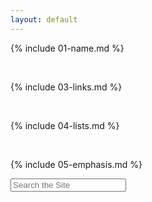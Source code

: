 ```yaml
---
layout: default
---
```


{% include 01-name.md %}

<br>

{% include 03-links.md %}

<br>

{% include 04-lists.md %}

<br>

{% include 05-emphasis.md %}


<div class="container">
	<div class="well" id="searchbox">
		<input id="search-field" placeholder="Search the Site"/>
		<ul id="results"></ul>
	</div>
</div>
